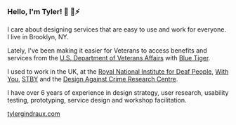 ### Hello, I'm Tyler! 👋 🌱⚡

I care about designing services that are easy to use and work for everyone. I live in Brooklyn, NY.

Lately, I've been making it easier for Veterans to access benefits and services from the [U.S. Department of Veterans Affairs](https://github.com/department-of-veterans-affairs) with [Blue Tiger](https://www.bluetiger.digital/).

I used to work in the UK, at the [Royal National Institute for Deaf People](https://rnid.org.uk/), [With You](https://www.wearewithyou.org.uk/), [STBY](https://www.stby.eu/) and the [Design Against Crime Research Centre](https://designagainstcrime.com/).

I have over 6 years of experience in design strategy, user research, usability testing, prototyping, service design and workshop facilitation. 

[tylergindraux.com](https://tylergindraux.com/)
